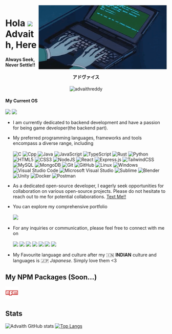 <img align="right" alt="Coding" width="400" height="200" src="https://github.com/advaithreddy/advaithreddy/blob/main/my_github.gif">
<h1 align="left"> Hola <img src="https://raw.githubusercontent.com/MartinHeinz/MartinHeinz/master/wave.gif" width="30px"> Advaith, Here</h1>
<h4 align="left">Always Seek, Never Settle!!</h4>
<h4 align="center">アドヴァイス</h4><p align="center"> <img src="https://komarev.com/ghpvc/?username=advaithreddy&label=Visitors&color=0e75b6&style=flat" alt="advaithreddy" /> </p>


<h4>My Current OS </h4>
<img src="https://img.shields.io/badge/ubuntu-E55604.svg?style=for-the-badge&logo=ubuntu&logoColor=white"/>
<img src="https://img.shields.io/badge/kali-blue.svg?style=for-the-badge&logo=kalilinux&logoColor=black"/> 

- I am currently dedicated to backend development and have a passion for being game developer(the backend part).

- My preferred programming languages, frameworks and tools encompass a diverse range, including </br> </br>
![C](https://img.shields.io/badge/C-%23121011.svg?style=for-the-badge&logo=c&logoColor=white)
![Cpp](https://img.shields.io/badge/C++-%3007ACC.svg?style=for-the-badge&logo=cplusplus&logoColor=white)
![Java](https://img.shields.io/badge/java-%23563D7C.svg?style=for-the-badge&logo=java&logoColor=white)
![JavaScript](https://img.shields.io/badge/javascript-%23323330.svg?style=for-the-badge&logo=javascript&logoColor=%23F7DF1E)
![TypeScript](https://img.shields.io/badge/typescript-%23007ACC.svg?style=for-the-badge&logo=typescript&logoColor=white)
![Rust](https://img.shields.io/badge/rust-%23E34F26.svg?style=for-the-badge&logo=rust&logoColor=white)
![Python](https://img.shields.io/badge/python-3670A0?style=for-the-badge&logo=python&logoColor=ffdd54)
![HTML5](https://img.shields.io/badge/html5-%23E34F26.svg?style=for-the-badge&logo=html5&logoColor=white)
![CSS3](https://img.shields.io/badge/css3-%231572B6.svg?style=for-the-badge&logo=css3&logoColor=white)
![NodeJS](https://img.shields.io/badge/node.js-6DA55F?style=for-the-badge&logo=node.js&logoColor=white)
![React](https://img.shields.io/badge/react-%2320232a.svg?style=for-the-badge&logo=react&logoColor=%2361DAFB)
![Express.js](https://img.shields.io/badge/express.js-%23404d59.svg?style=for-the-badge&logo=express&logoColor=%2361DAFB)
![TailwindCSS](https://img.shields.io/badge/tailwindcss-%2338B2AC.svg?style=for-the-badge&logo=tailwind-css&logoColor=white)
![MySQL](https://img.shields.io/badge/mysql-8ECDDD.svg?style=for-the-badge&logo=mysql&logoColor=white)
![MongoDB](https://img.shields.io/badge/MongoDB-%234ea94b.svg?style=for-the-badge&logo=mongodb&logoColor=white)
![Git](https://img.shields.io/badge/git-%23F05033.svg?style=for-the-badge&logo=git&logoColor=white)
![GitHub](https://img.shields.io/badge/github-%23121011.svg?style=for-the-badge&logo=github&logoColor=white)
![Linux](https://img.shields.io/badge/linux-%2320232a.svg?style=for-the-badge&logo=linux&logoColor=white)
![Windows](https://img.shields.io/badge/windows-068FFF.svg?style=for-the-badge&logo=windows&logoColor=white)
![Visual Studio Code](https://img.shields.io/badge/VS%20Code-0078d7.svg?style=for-the-badge&logo=visual-studio-code&logoColor=white)
![Microsoft Visual Studio](https://img.shields.io/badge/Microsoft%20Visual%20Studio-5B0888.svg?style=for-the-badge&logo=visual-studio-code&logoColor=white)
![Sublime](https://img.shields.io/badge/sublime%20text-EE9322.svg?style=for-the-badge&logo=sublimetext&logoColor=white)
![Blender](https://img.shields.io/badge/blender-FFC436.svg?style=for-the-badge&logo=blender&logoColor=white)
![Unity](https://img.shields.io/badge/unity-%23121011.svg?style=for-the-badge&logo=unity&logoColor=white)
![Docker](https://img.shields.io/badge/Docker-22668D.svg?style=for-the-badge&logo=docker&logoColor=white)
![Postman](https://img.shields.io/badge/postman-FD8D14.svg?style=for-the-badge&logo=postman&logoColor=white)

- As a dedicated open-source developer, I eagerly seek opportunities for collaboration on various open-source projects. Please do not hesitate to reach out to me for potential collaborations. [Text Me!!](mailto:advaithbaddam5@gmail.com)
- You can explore my comprehensive portfolio </br> </br>
[<img src="https://img.shields.io/badge/Portfolio-%23000000.svg?style=for-the-badge&logo=firefox&logoColor=#FF7139"/>](https://advaithreddy.github.io/My_portfolio/)

- For any inquiries or communication, please feel free to connect with me on </br> </br>
[<img src="https://img.shields.io/badge/LinkedIn-blue?style=for-the-badge&logo=linkedin&logoColor=white"/>](https://www.linkedin.com/in/advaith05/)
[<img src="https://img.shields.io/badge/Gmail-red?style=for-the-badge&logo=gmail&logoColor=white"/>](mailto:advaithbaddam5@gmail.com)
[<img src="https://img.shields.io/badge/twitter-52B0E7?style=for-the-badge&logo=twitter&logoColor=white"/>](https://twitter.com/advaith2002)
[<img src="https://img.shields.io/badge/stackoverflow-ED8B00?style=for-the-badge&logo=stackoverflow&logoColor=white"/>](https://stackoverflow.com/users/22256071/advaith-reddy)
[<img src="https://img.shields.io/badge/codechef-6C3428?style=for-the-badge&logo=codechef&logoColor=white"/>](https://www.codechef.com/users/lazychef123)
[<img src="https://img.shields.io/badge/kaggle-5CD2E6?style=for-the-badge&logo=kaggle&logoColor=white"/>](https://www.kaggle.com/advaithreddy)
[<img src="https://img.shields.io/badge/leetcode-FFC436?style=for-the-badge&logo=leetcode&logoColor=white"/>](https://leetcode.com/cloneme/)

- My Favourite language and culture after my 🇮🇳 **INDIAN** culture and languages is 🇯🇵 *Japanese*. Simply love them <3

## My NPM Packages (Soon...)
[<img width="40" height="40" src="https://raw.githubusercontent.com/devicons/devicon/master/icons/npm/npm-original-wordmark.svg"/>](#)

## Stats

![Advaith GitHub stats](https://github-readme-stats.vercel.app/api?username=advaithreddy&show_icons=true&theme=radical)
[![Top Langs](https://github-readme-stats.vercel.app/api/top-langs/?username=advaithreddy&layout=compact&theme=dracula&langs_count=20)](https://github.com/anuraghazra/github-readme-stats)




